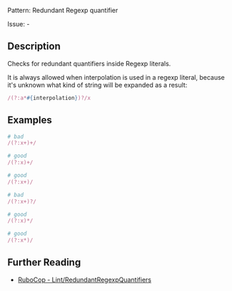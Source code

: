Pattern: Redundant Regexp quantifier

Issue: -

## Description

Checks for redundant quantifiers inside Regexp literals.

It is always allowed when interpolation is used in a regexp literal,
because it's unknown what kind of string will be expanded as a result:

```ruby
/(?:a*#{interpolation})?/x
```

## Examples

```ruby
# bad
/(?:x+)+/

# good
/(?:x)+/

# good
/(?:x+)/

# bad
/(?:x+)?/

# good
/(?:x)*/

# good
/(?:x*)/
```

## Further Reading

* [RuboCop - Lint/RedundantRegexpQuantifiers](https://docs.rubocop.org/rubocop/cops_lint.html#lintredundantregexpquantifiers)
